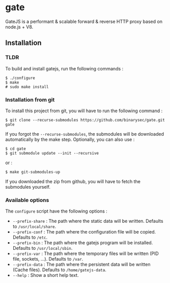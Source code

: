 gate
====

GateJS is a performant &amp; scalable forward &amp; reverse HTTP proxy based on
node.js + V8.

Installation
------------

### TLDR ###
To build and install gatejs, run the following commands :

	$ ./configure
	$ make
	# sudo make install

### Installation from git ###
To install this project from git, you will have to run the following command :

	$ git clone --recurse-submodules https://github.com/binarysec/gate.git gate

If you forgot the `--recurse-submodules`, the submodules will be downloaded
automatically by the make step. Optionally, you can also use :

	$ cd gate
	$ git submodule update --init --recursive

or :

	$ make git-submodules-up

If you downloaded the zip from github, you will have to fetch the submodules 
yourself.

### Available options ###
The `configure` script have the following options :
* `--prefix-share` : The path where the static data will be written. Defaults to
  `/usr/local/share`.
* `--prefix-conf` : The path where the configuration file will be copied.
  Defaults to `/etc`.
* `--prefix-bin` : The path where the gatejs program will be installed. Defaults
  to `/usr/local/sbin`.
* `--prefix-var` : The path where the temporary files will be written (PID file,
  sockets, ...). Defaults to `/var`.
* `--prefix-data` : The path where the persistent data will be written (Cache
  files). Defaults to `/home/gatejs-data`.
* `--help` : Show a short help text.
